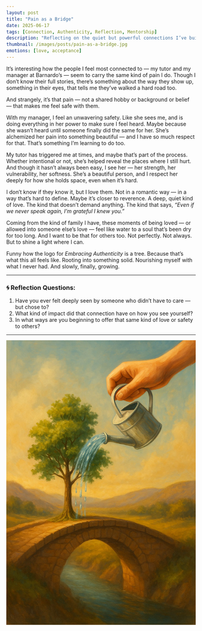 ```yaml
---
layout: post
title: "Pain as a Bridge"
date: 2025-06-17
tags: [Connection, Authenticity, Reflection, Mentorship]
description: "Reflecting on the quiet but powerful connections I’ve built with two mentors — and how our shared pain might be what opened that door."
thumbnail: /images/posts/pain-as-a-bridge.jpg
emotions: [love, acceptance]
---
```


It’s interesting how the people I feel most connected to — my tutor and my manager at Barnardo’s — seem to carry the same kind of pain I do. Though I don’t know their full stories, there’s something about the way they show up, something in their eyes, that tells me they’ve walked a hard road too.

And strangely, it’s that pain — not a shared hobby or background or belief — that makes me feel safe with them.

With my manager, I feel an unwavering safety. Like she sees me, and is doing everything in her power to make sure I feel heard. Maybe because she wasn’t heard until someone finally did the same for her. She’s alchemized her pain into something beautiful — and I have so much respect for that. That’s something I’m learning to do too.

My tutor has triggered me at times, and maybe that’s part of the process. Whether intentional or not, she’s helped reveal the places where I still hurt. And though it hasn’t always been easy, I see her — her strength, her vulnerability, her softness. She’s a beautiful person, and I respect her deeply for how she holds space, even when it’s hard.

I don’t know if they know it, but I love them. Not in a romantic way — in a way that’s hard to define. Maybe it’s closer to reverence. A deep, quiet kind of love. The kind that doesn’t demand anything. The kind that says, *“Even if we never speak again, I’m grateful I knew you.”*

Coming from the kind of family I have, these moments of being loved — or allowed into someone else’s love — feel like water to a soul that’s been dry for too long. And I want to be that for others too. Not perfectly. Not always. But to shine a light where I can.

Funny how the logo for *Embracing Authenticity* is a tree. Because that’s what this all feels like. Rooting into something solid. Nourishing myself with what I never had. And slowly, finally, growing.

---

### 🌀 Reflection Questions:

1. Have you ever felt deeply seen by someone who didn’t have to care — but chose to?
2. What kind of impact did that connection have on how you see yourself?
3. In what ways are you beginning to offer that same kind of love or safety to others?

---

![Bridge, Tree, and Water – Connection and Growth](/assets/images/bridge-tree-water.jpg)
